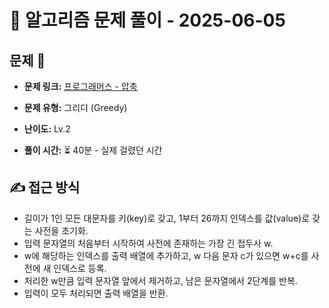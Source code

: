# 📝 알고리즘 문제 풀이 - 2025-06-05

## 문제 📖

- **문제 링크:** [프로그래머스 - 압축](https://school.programmers.co.kr/learn/courses/30/lessons/17684)

- **문제 유형:** 그리디 (Greedy)

- **난이도:** Lv.2

- **풀이 시간:** ⏳ 40분 - 실제 걸렸던 시간

## ✍ 접근 방식

- 길이가 1인 모든 대문자를 키(key)로 갖고, 1부터 26까지 인덱스를 값(value)로 갖는 사전을 초기화.
- 입력 문자열의 처음부터 시작하여 사전에 존재하는 가장 긴 접두사 w.
- w에 해당하는 인덱스를 출력 배열에 추가하고, w 다음 문자 c가 있으면 w+c를 사전에 새 인덱스로 등록.
- 처리한 w만큼 입력 문자열 앞에서 제거하고, 남은 문자열에서 2단계를 반복.
- 입력이 모두 처리되면 출력 배열을 반환.
